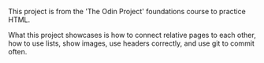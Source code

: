 This project is from the 'The Odin Project' foundations course to practice HTML.

What this project showcases is how to connect relative pages to each other, how to use lists, show images, use headers correctly, and use git to commit often.
